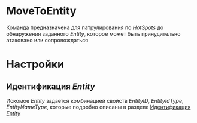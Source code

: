 # MoveToEntity
Команда предназначена для патрулирования по *HotSpots* до обнаружения заданного *Entity*, которое может быть принудительно атаковано или сопровождаться

# Настройки
## Идентификация *Entity*
Искомое *Entity* задается комбинацией свойств *EntityID*, *EntityIdType*, *EntityNameType*, которые подробно описаны в разделе [Идентификация *Entity*](../../General/EntityIdentification.md)

##
